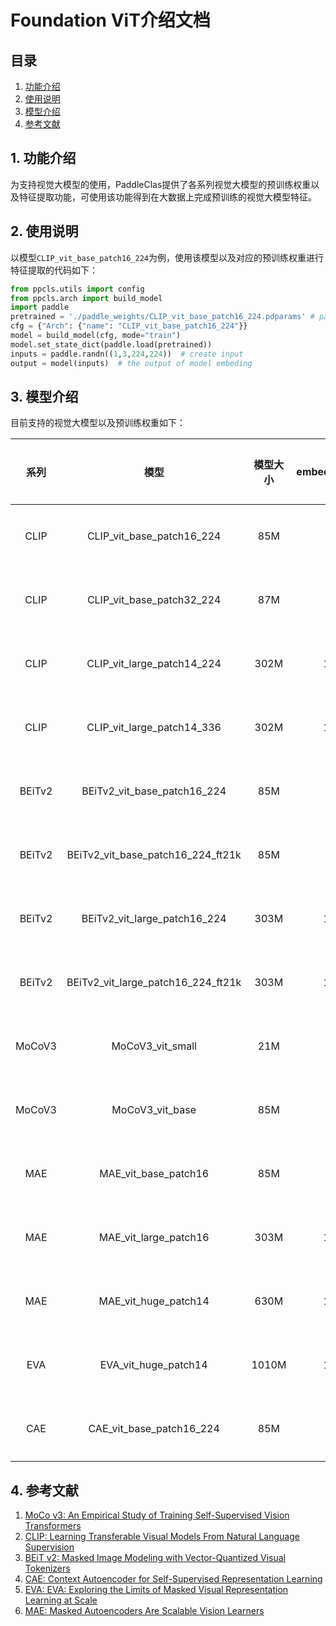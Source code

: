 # Foundation ViT介绍文档

## 目录

1. [功能介绍](#1-功能介绍)
2. [使用说明](#2-使用说明)
3. [模型介绍](#3-模型介绍)
4. [参考文献](#4-参考文献)

## 1. 功能介绍

为支持视觉大模型的使用，PaddleClas提供了各系列视觉大模型的预训练权重以及特征提取功能，可使用该功能得到在大数据上完成预训练的视觉大模型特征。

## 2. 使用说明

以模型`CLIP_vit_base_patch16_224`为例，使用该模型以及对应的预训练权重进行特征提取的代码如下：

```python
from ppcls.utils import config
from ppcls.arch import build_model
import paddle
pretrained = './paddle_weights/CLIP_vit_base_patch16_224.pdparams' # path to pretrained weight
cfg = {"Arch": {"name": "CLIP_vit_base_patch16_224"}}
model = build_model(cfg, mode="train")
model.set_state_dict(paddle.load(pretrained))
inputs = paddle.randn((1,3,224,224))  # create input
output = model(inputs)  # the output of model embeding
```

## 3. 模型介绍

目前支持的视觉大模型以及预训练权重如下：

|  系列  |                模型                | 模型大小 | embedding_size |                   预训练数据集                   | 权重下载                                                     |
| :----: | :--------------------------------: | :------: | :------------: | :----------------------------------------------: | ------------------------------------------------------------ |
|  CLIP  |     CLIP_vit_base_patch16_224      |   85M    |      768       |                       WIT                        | [下载地址](https://paddle-imagenet-models-name.bj.bcebos.com/dygraph/foundation_models/CLIP_vit_base_patch16_224.pdparams) |
|  CLIP  |     CLIP_vit_base_patch32_224      |   87M    |      768       |                       WIT                        | [下载地址](https://paddle-imagenet-models-name.bj.bcebos.com/dygraph/foundation_models/CLIP_vit_base_patch32_224.pdparams) |
|  CLIP  |     CLIP_vit_large_patch14_224     |   302M   |      1024      |                       WIT                        | [下载地址](https://paddle-imagenet-models-name.bj.bcebos.com/dygraph/foundation_models/CLIP_vit_large_patch14_224.pdparams) |
|  CLIP  |     CLIP_vit_large_patch14_336     |   302M   |      1024      |                       WIT                        | [下载地址](https://paddle-imagenet-models-name.bj.bcebos.com/dygraph/foundation_models/CLIP_vit_large_patch14_336.pdparams) |
| BEiTv2 |    BEiTv2_vit_base_patch16_224     |   85M    |      768       |                   ImageNet-1k                    | [下载地址](https://paddle-imagenet-models-name.bj.bcebos.com/dygraph/foundation_models/BEiTv2_vit_base_patch16_224.pdparams) |
| BEiTv2 | BEiTv2_vit_base_patch16_224_ft21k  |   85M    |      768       |            ImageNet-1k、ImageNet-21k             | [下载地址](https://paddle-imagenet-models-name.bj.bcebos.com/dygraph/foundation_models/BEiTv2_vit_base_patch16_224_ft21k.pdparams) |
| BEiTv2 |    BEiTv2_vit_large_patch16_224    |   303M   |      1024      |                   ImageNet-1k                    | [下载地址](https://paddle-imagenet-models-name.bj.bcebos.com/dygraph/foundation_models/BEiTv2_vit_large_patch16_224.pdparams) |
| BEiTv2 | BEiTv2_vit_large_patch16_224_ft21k |   303M   |      1024      |            ImageNet-1k、ImageNet-21k             | [下载地址](https://paddle-imagenet-models-name.bj.bcebos.com/dygraph/foundation_models/BEiTv2_vit_large_patch16_224_ft21k.pdparams) |
| MoCoV3 |          MoCoV3_vit_small          |   21M    |      384       |                   ImageNet-1k                    | [下载地址](https://paddle-imagenet-models-name.bj.bcebos.com/dygraph/foundation_models/MoCoV3_vit_small.pdparams) |
| MoCoV3 |          MoCoV3_vit_base           |   85M    |      768       |                   ImageNet-1k                    | [下载地址](https://paddle-imagenet-models-name.bj.bcebos.com/dygraph/foundation_models/MoCoV3_vit_base.pdparams) |
|  MAE   |        MAE_vit_base_patch16        |   85M    |      768       |                   ImageNet-1k                    | [下载地址](https://paddle-imagenet-models-name.bj.bcebos.com/dygraph/foundation_models/MAE_vit_base_patch16.pdparams) |
|  MAE   |       MAE_vit_large_patch16        |   303M   |      1024      |                   ImageNet-1k                    | [下载地址](https://paddle-imagenet-models-name.bj.bcebos.com/dygraph/foundation_models/MAE_vit_large_patch16.pdparams) |
|  MAE   |        MAE_vit_huge_patch14        |   630M   |      1280      |                   ImageNet-1k                    | [下载地址](https://paddle-imagenet-models-name.bj.bcebos.com/dygraph/foundation_models/MAE_vit_huge_patch14.pdparams) |
|  EVA   |        EVA_vit_huge_patch14        |  1010M   |      1408      | ImageNet-21k, CC12M,   CC2M, Object365,COCO, ADE | [下载地址](https://paddle-imagenet-models-name.bj.bcebos.com/dygraph/foundation_models/EVA_vit_huge_patch14.pdparams) |
|  CAE   |      CAE_vit_base_patch16_224      |   85M    |      768       |                   ImageNet-1k                    | [下载地址](https://paddle-imagenet-models-name.bj.bcebos.com/dygraph/foundation_models/CAE_vit_base_patch16_224.pdparams) |

## 4. 参考文献

1. [MoCo v3: An Empirical Study of Training Self-Supervised Vision Transformers](https://arxiv.org/pdf/2104.02057.pdf)
2. [CLIP: Learning Transferable Visual Models From Natural Language Supervision](https://arxiv.org/abs/2103.00020)
3. [BEiT v2: Masked Image Modeling with Vector-Quantized Visual Tokenizers](https://arxiv.org/abs/2208.06366)
4. [CAE: Context Autoencoder for Self-Supervised Representation Learning](https://arxiv.org/abs/2202.03026)
5. [EVA: EVA: Exploring the Limits of Masked Visual Representation Learning at Scale](https://paperswithcode.com/paper/eva-exploring-the-limits-of-masked-visual)
6. [MAE: Masked Autoencoders Are Scalable Vision Learners](https://paperswithcode.com/paper/masked-autoencoders-are-scalable-vision)